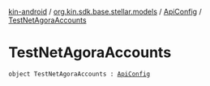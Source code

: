 [kin-android](../../index.md) / [org.kin.sdk.base.stellar.models](../index.md) / [ApiConfig](index.md) / [TestNetAgoraAccounts](./-test-net-agora-accounts.md)

# TestNetAgoraAccounts

`object TestNetAgoraAccounts : `[`ApiConfig`](index.md)